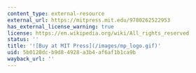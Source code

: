 ```yaml
---
content_type: external-resource
external_url: https://mitpress.mit.edu/9780262522953
has_external_license_warning: true
license: https://en.wikipedia.org/wiki/All_rights_reserved
status: ''
title: '![Buy at MIT Press](/images/mp_logo.gif)'
uid: 5b0128dc-b9d8-4928-a3b4-af6af1b1ca9b
wayback_url: ''
---
```

